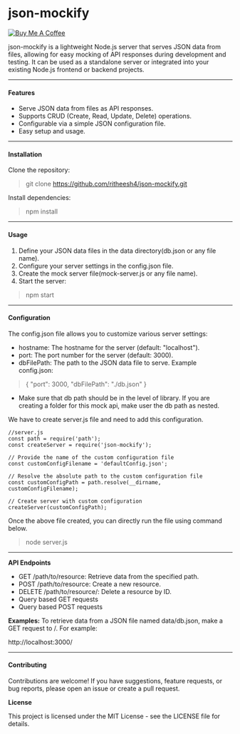 # json-mockify

<a href="https://www.buymeacoffee.com/ritheesh4" target="_blank"><img src="https://www.buymeacoffee.com/assets/img/custom_images/yellow_img.png" alt="Buy Me A Coffee"></a>

json-mockify is a lightweight Node.js server that serves JSON data from files, allowing for easy mocking of API responses during development and testing. It can be used as a standalone server or integrated into your existing Node.js frontend or backend projects.

------------



#### **Features**

- Serve JSON data from files as API responses.
- Supports CRUD (Create, Read, Update, Delete) operations.
- Configurable via a simple JSON configuration file.
- Easy setup and usage.

------------



#### **Installation**

Clone the repository:
> git clone https://github.com/ritheesh4/json-mockify.git

Install dependencies:
> npm install

------------


#### **Usage**

1. Define your JSON data files in the data directory(db.json or any file name).
2. Configure your server settings in the config.json file.
3. Create the mock server file(mock-server.js or any file name).
3. Start the server:
> npm start

------------


#### **Configuration**

The config.json file allows you to customize various server settings:
- hostname: The hostname for the server (default: "localhost").
- port: The port number for the server (default: 3000).
- dbFilePath: The path to the JSON data file to serve.
Example config.json:

> {
    "port": 3000,
    "dbFilePath": "./db.json"
  }
- Make sure that db path should be in the level of library. If you are creating a folder for this mock api, make user the db path as nested.
  
We have to create server.js file and need to add this configuration.
```  
//server.js
const path = require('path');
const createServer = require('json-mockify');

// Provide the name of the custom configuration file
const customConfigFilename = 'defaultConfig.json';

// Resolve the absolute path to the custom configuration file
const customConfigPath = path.resolve(__dirname, customConfigFilename);

// Create server with custom configuration
createServer(customConfigPath);
```
Once the above file created, you can directly run the file using command below.
> node server.js 


------------


**API Endpoints**
- GET /path/to/resource: Retrieve data from the specified path.
- POST /path/to/resource: Create a new resource.
- DELETE /path/to/resource/: Delete a resource by ID.
- Query based GET requests
- Query based POST requests

**Examples:**
To retrieve data from a JSON file named data/db.json, make a GET request to /. For example:

 http://localhost:3000/


------------
#### **Contributing**

Contributions are welcome! If you have suggestions, feature requests, or bug reports, please open an issue or create a pull request.

**License**

This project is licensed under the MIT License - see the LICENSE file for details.
